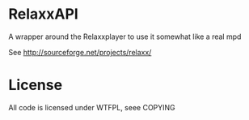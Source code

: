 # RelaxxAPI

A wrapper around the Relaxxplayer to use it somewhat like a real mpd

See http://sourceforge.net/projects/relaxx/

# License
All code is licensed under WTFPL, seee COPYING
